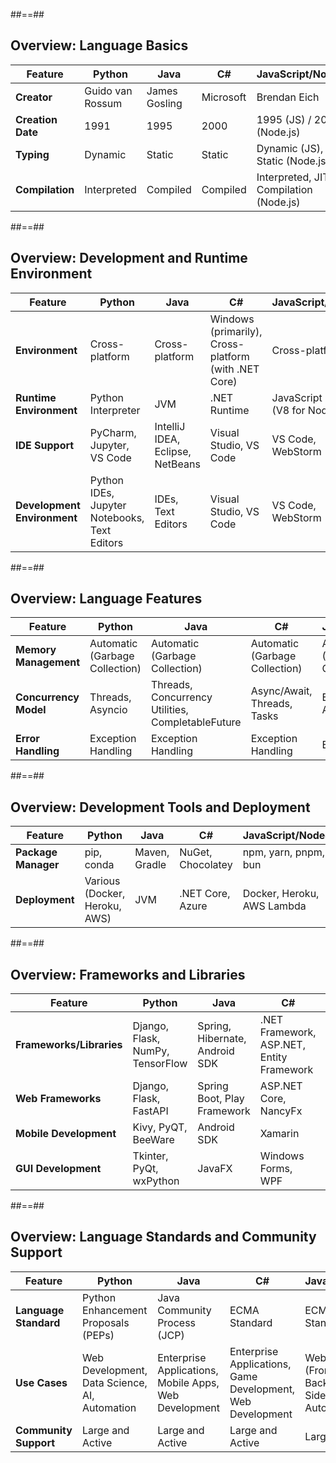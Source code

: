 ##==##

<!-- .slide: class="with-code" -->

## Overview: Language Basics 

| **Feature**           | **Python**                 | **Java**                   | **C#**                     | **JavaScript/NodeJS**          |
|-----------------------|--------------------------|----------------------------|-----------------------------|--------------------------------|
| **Creator**           | Guido van Rossum         | James Gosling              | Microsoft                   | Brendan Eich                   |
| **Creation Date**     | 1991                     | 1995                       | 2000                        | 1995 (JS) / 2009 (Node.js)    |
| **Typing**            | Dynamic                  | Static                     | Static                      | Dynamic (JS), Static (Node.js) |
| **Compilation**       | Interpreted              | Compiled                   | Compiled                    | Interpreted, JIT Compilation (Node.js) |

##==##

<!-- .slide: class="with-code" -->

## Overview: Development and Runtime Environment

| **Feature**               | **Python**                             | **Java**                    | **C#**                               | **JavaScript/NodeJS**            |
|---------------------------|-----------------------------------------|-----------------------------|--------------------------------------|-----------------------------------|
| **Environment**           | Cross-platform                          | Cross-platform              | Windows (primarily), Cross-platform (with .NET Core) | Cross-platform                    |
| **Runtime Environment**   | Python Interpreter                     | JVM                         | .NET Runtime                         | JavaScript Engine (V8 for Node.js) |
| **IDE Support**           | PyCharm, Jupyter, VS Code              | IntelliJ IDEA, Eclipse, NetBeans | Visual Studio, VS Code          | VS Code, WebStorm                |
| **Development Environment** | Python IDEs, Jupyter Notebooks, Text Editors | IDEs, Text Editors          | Visual Studio, VS Code               | VS Code, WebStorm                |

##==##

<!-- .slide: class="with-code" -->

## Overview: Language Features

| **Feature**               | **Python**                             | **Java**                    | **C#**                               | **JavaScript/NodeJS**            |
|---------------------------|-----------------------------------------|-----------------------------|--------------------------------------|-----------------------------------|
| **Memory Management**     | Automatic (Garbage Collection)          | Automatic (Garbage Collection) | Automatic (Garbage Collection)       | Automatic (Garbage Collection)   |
| **Concurrency Model**     | Threads, Asyncio                        | Threads, Concurrency Utilities, CompletableFuture | Async/Await, Threads, Tasks | Event Loop, Async/Await       |
| **Error Handling**        | Exception Handling                      | Exception Handling          | Exception Handling                   | Exception Handling                |

##==##

<!-- .slide: class="with-code" -->

## Overview: Development Tools and Deployment

| **Feature**               | **Python**                             | **Java**                    | **C#**                               | **JavaScript/NodeJS**            |
|---------------------------|-----------------------------------------|-----------------------------|--------------------------------------|-----------------------------------|
| **Package Manager**       | pip, conda                              | Maven, Gradle               | NuGet, Chocolatey                    | npm, yarn, pnpm, bun              |
| **Deployment**            | Various (Docker, Heroku, AWS)           | JVM                         | .NET Core, Azure                     | Docker, Heroku, AWS Lambda        |

##==##

<!-- .slide: class="with-code" -->

## Overview: Frameworks and Libraries

| **Feature**               | **Python**                             | **Java**                    | **C#**                               | **JavaScript/NodeJS**            |
|---------------------------|-----------------------------------------|-----------------------------|--------------------------------------|-----------------------------------|
| **Frameworks/Libraries**  | Django, Flask, NumPy, TensorFlow        | Spring, Hibernate, Android SDK | .NET Framework, ASP.NET, Entity Framework | Express.js, React.js, Angular, Vue.js |
| **Web Frameworks**        | Django, Flask, FastAPI                  | Spring Boot, Play Framework | ASP.NET Core, NancyFx                | Express.js, Koa, NestJS           |
| **Mobile Development**    | Kivy, PyQT, BeeWare                     | Android SDK                 | Xamarin                              | React Native, Ionic, NativeScript |
| **GUI Development**       | Tkinter, PyQt, wxPython                 | JavaFX                      | Windows Forms, WPF                   | Electron, React Native (Mobile)   |

##==##

<!-- .slide: class="with-code" -->

## Overview: Language Standards and Community Support

| **Feature**               | **Python**                             | **Java**                    | **C#**                               | **JavaScript/NodeJS**            |
|---------------------------|-----------------------------------------|-----------------------------|--------------------------------------|-----------------------------------|
| **Language Standard**     | Python Enhancement Proposals (PEPs)     | Java Community Process (JCP) | ECMA Standard                        | ECMAScript Standard               |
| **Use Cases**             | Web Development, Data Science, AI, Automation | Enterprise Applications, Mobile Apps, Web Development | Enterprise Applications, Game Development, Web Development | Web Development (Front-end and Back-end), Server-Side Development, Automation |
| **Community Support**     | Large and Active                        | Large and Active            | Large and Active                    | Large and Active                 |
